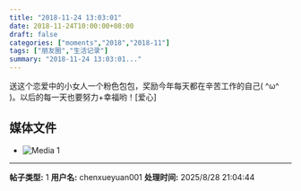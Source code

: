 ```yaml
---
title: "2018-11-24 13:03:01"
date: 2018-11-24T10:00:00+08:00
draft: false
categories: ["moments","2018","2018-11"]
tags: ["朋友圈","生活记录"]
summary: "2018-11-24 13:03:01..."
---
```


送这个恋爱中的小女人一个粉色包包，奖励今年每天都在辛苦工作的自己( ^ω^ )。以后的每一天也要努力+幸福哟！[爱心]

## 媒体文件

- ![Media 1](/Moments/photos/2018-11-24/201811241303010.jpg)

---

**帖子类型:** 1
**用户名:** chenxueyuan001
**处理时间:** 2025/8/28 21:04:44